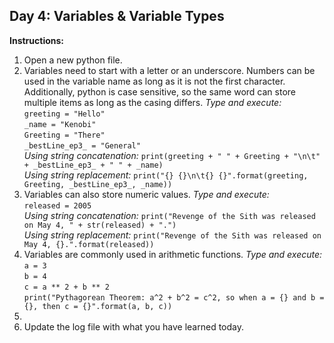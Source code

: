 ## Day 4: Variables & Variable Types
**Instructions:** 
1. Open a new python file.
2. Variables need to start with a letter or an underscore. Numbers can be used in the variable name as long as it is not the first character. Additionally, python is case sensitive, so the same word can store multiple items as long as the casing differs. _Type and execute:_  
   `greeting = "Hello"`  
   `_name = "Kenobi"`  
   `Greeting = "There"`  
   `_bestLine_ep3_ = "General"`  
   _Using string concatenation:_ `print(greeting + " " + Greeting + "\n\t" + _bestLine_ep3_ + " " + _name)`  
   _Using string replacement:_ `print("{} {}\n\t{} {}".format(greeting, Greeting, _bestLine_ep3_, _name))`
3. Variables can also store numeric values. _Type and execute:_  
   `released = 2005`  
   _Using string concatenation:_ `print("Revenge of the Sith was released on May 4, " + str(released) + ".")`  
   _Using string replacement:_ `print("Revenge of the Sith was released on May 4, {}.".format(released))`
4. Variables are commonly used in arithmetic functions. _Type and execute:_  
   `a = 3`  
   `b = 4`  
   `c = a ** 2 + b ** 2`  
   `print("Pythagorean Theorem: a^2 + b^2 = c^2, so when a = {} and b = {}, then c = {}".format(a, b, c))`
5. 
6. Update the log file with what you have learned today.
